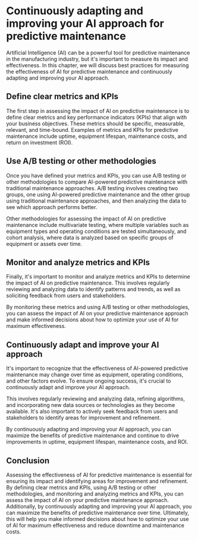 Continuously adapting and improving your AI approach for predictive maintenance
=========================================================================================================================================

Artificial Intelligence (AI) can be a powerful tool for predictive maintenance in the manufacturing industry, but it's important to measure its impact and effectiveness. In this chapter, we will discuss best practices for measuring the effectiveness of AI for predictive maintenance and continuously adapting and improving your AI approach.

Define clear metrics and KPIs
-----------------------------

The first step in assessing the impact of AI on predictive maintenance is to define clear metrics and key performance indicators (KPIs) that align with your business objectives. These metrics should be specific, measurable, relevant, and time-bound. Examples of metrics and KPIs for predictive maintenance include uptime, equipment lifespan, maintenance costs, and return on investment (ROI).

Use A/B testing or other methodologies
--------------------------------------

Once you have defined your metrics and KPIs, you can use A/B testing or other methodologies to compare AI-powered predictive maintenance with traditional maintenance approaches. A/B testing involves creating two groups, one using AI-powered predictive maintenance and the other group using traditional maintenance approaches, and then analyzing the data to see which approach performs better.

Other methodologies for assessing the impact of AI on predictive maintenance include multivariate testing, where multiple variables such as equipment types and operating conditions are tested simultaneously, and cohort analysis, where data is analyzed based on specific groups of equipment or assets over time.

Monitor and analyze metrics and KPIs
------------------------------------

Finally, it's important to monitor and analyze metrics and KPIs to determine the impact of AI on predictive maintenance. This involves regularly reviewing and analyzing data to identify patterns and trends, as well as soliciting feedback from users and stakeholders.

By monitoring these metrics and using A/B testing or other methodologies, you can assess the impact of AI on your predictive maintenance approach and make informed decisions about how to optimize your use of AI for maximum effectiveness.

Continuously adapt and improve your AI approach
-----------------------------------------------

It's important to recognize that the effectiveness of AI-powered predictive maintenance may change over time as equipment, operating conditions, and other factors evolve. To ensure ongoing success, it's crucial to continuously adapt and improve your AI approach.

This involves regularly reviewing and analyzing data, refining algorithms, and incorporating new data sources or technologies as they become available. It's also important to actively seek feedback from users and stakeholders to identify areas for improvement and refinement.

By continuously adapting and improving your AI approach, you can maximize the benefits of predictive maintenance and continue to drive improvements in uptime, equipment lifespan, maintenance costs, and ROI.

Conclusion
----------

Assessing the effectiveness of AI for predictive maintenance is essential for ensuring its impact and identifying areas for improvement and refinement. By defining clear metrics and KPIs, using A/B testing or other methodologies, and monitoring and analyzing metrics and KPIs, you can assess the impact of AI on your predictive maintenance approach. Additionally, by continuously adapting and improving your AI approach, you can maximize the benefits of predictive maintenance over time. Ultimately, this will help you make informed decisions about how to optimize your use of AI for maximum effectiveness and reduce downtime and maintenance costs.


